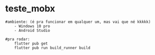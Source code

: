 # teste_mobx

    #ambiente: (é pra funcionar em qualquer um, mas vai que né kkkkk)
        - Windows 10 pro
        - Android Studio
    
    #pra rodar:
        flutter pub get
        flutter pub run build_runner build
